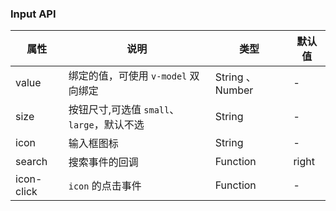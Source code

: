 ### Input API
| 属性       | 说明                                       | 类型             | 默认值 |
|------------|--------------------------------------------|------------------|--------|
| value      | 绑定的值，可使用 `v-model` 双向绑定        | String 、 Number | -      |
| size       | 按钮尺寸,可选值 `small`、`large`，默认不选 | String           | -      |
| icon       | 输入框图标                                 | String           | -      |
| search     | 搜索事件的回调                             | Function         | right  |
| icon-click | `icon` 的点击事件                          | Function         | -      |